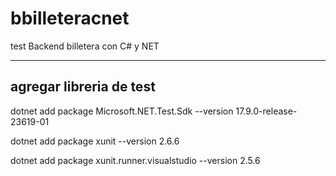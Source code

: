 # bbilleteracnet
test Backend billetera con C# y NET

-------------------------------
agregar libreria de test
-------------------------------

dotnet add package Microsoft.NET.Test.Sdk --version 17.9.0-release-23619-01

dotnet add package xunit --version 2.6.6

dotnet add package xunit.runner.visualstudio --version 2.5.6



